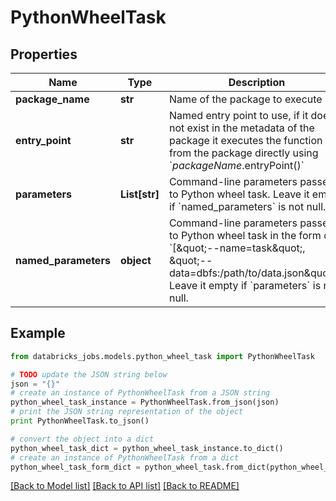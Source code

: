 # PythonWheelTask


## Properties
Name | Type | Description | Notes
------------ | ------------- | ------------- | -------------
**package_name** | **str** | Name of the package to execute | [optional] 
**entry_point** | **str** | Named entry point to use, if it does not exist in the metadata of the package it executes the function from the package directly using &#x60;$packageName.$entryPoint()&#x60; | [optional] 
**parameters** | **List[str]** | Command-line parameters passed to Python wheel task. Leave it empty if &#x60;named_parameters&#x60; is not null. | [optional] 
**named_parameters** | **object** | Command-line parameters passed to Python wheel task in the form of &#x60;[\&quot;--name&#x3D;task\&quot;, \&quot;--data&#x3D;dbfs:/path/to/data.json\&quot;]&#x60;. Leave it empty if &#x60;parameters&#x60; is not null. | [optional] 

## Example

```python
from databricks_jobs.models.python_wheel_task import PythonWheelTask

# TODO update the JSON string below
json = "{}"
# create an instance of PythonWheelTask from a JSON string
python_wheel_task_instance = PythonWheelTask.from_json(json)
# print the JSON string representation of the object
print PythonWheelTask.to_json()

# convert the object into a dict
python_wheel_task_dict = python_wheel_task_instance.to_dict()
# create an instance of PythonWheelTask from a dict
python_wheel_task_form_dict = python_wheel_task.from_dict(python_wheel_task_dict)
```
[[Back to Model list]](../README.md#documentation-for-models) [[Back to API list]](../README.md#documentation-for-api-endpoints) [[Back to README]](../README.md)


